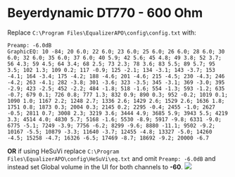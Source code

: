 # Beyerdynamic DT770 - 600 Ohm
Replace `C:\Program Files\EqualizerAPO\config\config.txt` with:
```
Preamp: -6.0dB
GraphicEQ: 10 -84; 20 6.0; 22 6.0; 23 6.0; 25 6.0; 26 6.0; 28 6.0; 30 6.0; 32 6.0; 35 6.0; 37 6.0; 40 5.9; 42 5.6; 45 4.8; 49 3.8; 52 3.7; 56 4.3; 59 4.5; 64 3.4; 68 2.5; 73 2.3; 78 3.6; 83 5.5; 89 5.7; 95 3.5; 102 1.3; 109 0.2; 117 -0.9; 125 -2.1; 134 -3.1; 143 -3.7; 153 -4.1; 164 -3.4; 175 -4.2; 188 -4.6; 201 -4.6; 215 -4.5; 230 -4.3; 246 -4.2; 263 -4.1; 282 -3.8; 301 -3.6; 323 -3.5; 345 -3.1; 369 -3.0; 395 -2.9; 423 -2.5; 452 -2.2; 484 -1.8; 518 -1.6; 554 -1.3; 593 -1.2; 635 -0.7; 679 0.1; 726 0.8; 777 1.3; 832 0.9; 890 0.3; 952 -0.2; 1019 0.1; 1090 1.0; 1167 2.2; 1248 2.7; 1336 2.6; 1429 2.6; 1529 2.6; 1636 1.8; 1751 0.8; 1873 0.3; 2004 0.3; 2145 0.2; 2295 -0.4; 2455 -1.0; 2627 -0.5; 2811 0.7; 3008 2.3; 3219 3.6; 3444 4.9; 3685 5.9; 3943 5.5; 4219 3.3; 4514 4.0; 4830 5.7; 5168 -1.6; 5530 -8.9; 5917 -9.8; 6331 -9.0; 6775 -5.1; 7249 -3.9; 7756 -6.2; 8299 -9.6; 8880 -11.1; 9502 -9.2; 10167 -5.5; 10879 -3.3; 11640 -3.7; 12455 -4.8; 13327 -5.0; 14260 -4.5; 15258 -4.7; 16326 -6.5; 17469 -8.7; 18692 -9.2; 20000 -6.7
```
**OR** if using HeSuVi replace `C:\Program Files\EqualizerAPO\config\HeSuVi\eq.txt` and omit `Preamp: -6.0dB` and instead set Global volume in the UI for both channels to **-60**.
![](https://raw.githubusercontent.com/jaakkopasanen/AutoEq/master/results/Sonoma%20Model%20One/headphoncecom/onear/Beyerdynamic%20DT770%20-%20600%20Ohm/Beyerdynamic%20DT770%20-%20600%20Ohm.png)